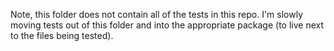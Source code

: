 Note, this folder does not contain all of the tests in this repo. I'm slowly moving tests out of this folder and into the appropriate package (to live next to the files being tested).